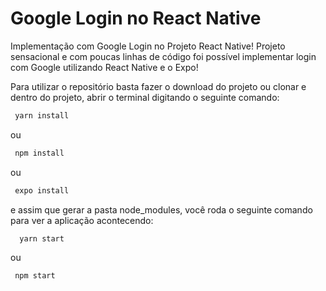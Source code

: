 # Google Login no React Native
Implementação com Google Login no Projeto React Native! Projeto sensacional e com poucas linhas de código foi possível implementar login com Google utilizando React Native e o Expo!

Para utilizar o repositório basta fazer o download do projeto ou clonar e dentro do projeto, abrir o terminal digitando o seguinte comando:
```bash
 yarn install
```
ou
```bash
 npm install
```
ou
```bash
 expo install
```
e assim que gerar a pasta node_modules, você roda o seguinte comando para ver a aplicação acontecendo:
```bash 
  yarn start
```
ou

```bash
 npm start
```
